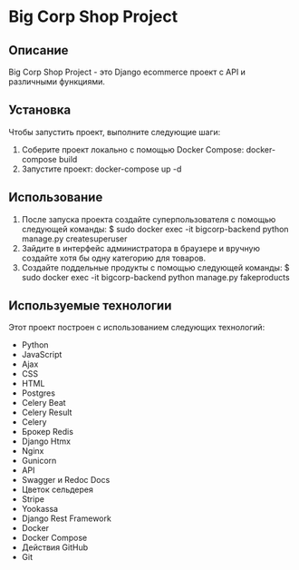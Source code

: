 # Big Corp Shop Project

## Описание
Big Corp Shop Project - это Django ecommerce проект с API и различными функциями.


## Установка
Чтобы запустить проект, выполните следующие шаги:
1. Соберите проект локально с помощью Docker Compose: docker-compose build
2. Запустите проект: docker-compose up -d

## Использование
1. После запуска проекта создайте суперпользователя с помощью следующей команды: $ sudo docker exec -it bigcorp-backend python manage.py createsuperuser
2. Зайдите в интерфейс администратора в браузере и вручную создайте хотя бы одну категорию для товаров.
3. Создайте поддельные продукты с помощью следующей команды: $ sudo docker exec -it bigcorp-backend python manage.py fakeproducts

## Используемые технологии
Этот проект построен с использованием следующих технологий:
- Python
- JavaScript
- Ajax
- CSS
- HTML
- Postgres
- Celery Beat
- Celery Result
- Celery
- Брокер Redis
- Django Htmx
- Nginx
- Gunicorn
- API
- Swagger и Redoc Docs
- Цветок сельдерея
- Stripe
- Yookassa
- Django Rest Framework
- Docker
- Docker Compose
- Действия GitHub
- Git
